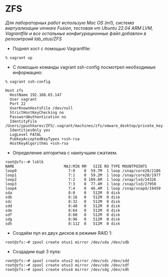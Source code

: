 # ZFS

*Для лабораторных работ использую Mac OS (m1), система виртуализации vmware Fusion, тестовая vm Ubuntu 22.04 ARM LVM, Vagrantfile и все остальные конфигурационные файл добавлен в репозитроий lab_otus/ZFS*

- Поднял хост с помощью Vagrantfile:

```
% vagrant up
```

- C помощью команды vagrant ssh-config посмотрел необходимые информацию:

```
% vagrant ssh-config
```
```
Host zfs
  HostName 192.168.65.147
  User vagrant
  Port 22
  UserKnownHostsFile /dev/null
  StrictHostKeyChecking no
  PasswordAuthentication no
  IdentityFile /Users/ypushkarev/ZFS/.vagrant/machines/zfs/vmware_desktop/private_key
  IdentitiesOnly yes
  LogLevel FATAL
  PubkeyAcceptedKeyTypes +ssh-rsa
  HostKeyAlgorithms +ssh-rsa
```

- Определение алгоритма с наилучшим сжатием.
```
root@zfs:~# lsblk 
NAME                      MAJ:MIN RM   SIZE RO TYPE MOUNTPOINTS
loop0                       7:0    0  59.7M  1 loop /snap/core20/2186
loop1                       7:1    0  59.2M  1 loop /snap/core20/1977
loop2                       7:2    0 109.6M  1 loop /snap/lxd/24326
loop3                       7:3    0  77.4M  1 loop /snap/lxd/27950
loop4                       7:4    0  46.4M  1 loop /snap/snapd/19459
sda                         8:0    0   512M  0 disk 
sdb                         8:16   0   512M  0 disk 
sdc                         8:32   0   512M  0 disk 
sdd                         8:48   0   512M  0 disk 
sde                         8:64   0   512M  0 disk 
sdf                         8:80   0   512M  0 disk 
sdg                         8:96   0   512M  0 disk 
sdh                         8:112  0   512M  0 disk
```

- Создаём пул из двух дисков в режиме RAID 1:
```
root@zfs:~# zpool create otus1 mirror /dev/sda /dev/sdb
```

- Создадим ещё 3 пула:
```
root@zfs:~# zpool create otus2 mirror /dev/sdc /dev/sdd
root@zfs:~# zpool create otus3 mirror /dev/sde /dev/sdf
root@zfs:~# zpool create otus4 mirror /dev/sdg /dev/sdh
```
